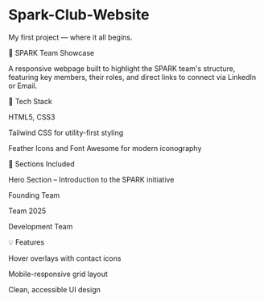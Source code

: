 # Spark-Club-Website
My first project — where it all begins.


🌟 SPARK Team Showcase

A responsive webpage built to highlight the SPARK team's structure, featuring key members, their roles, and direct links to connect via LinkedIn or Email.

🔧 Tech Stack

HTML5, CSS3

Tailwind CSS for utility-first styling

Feather Icons and Font Awesome for modern iconography


📂 Sections Included

Hero Section – Introduction to the SPARK initiative

Founding Team

Team 2025

Development Team


💡 Features

Hover overlays with contact icons

Mobile-responsive grid layout

Clean, accessible UI design
